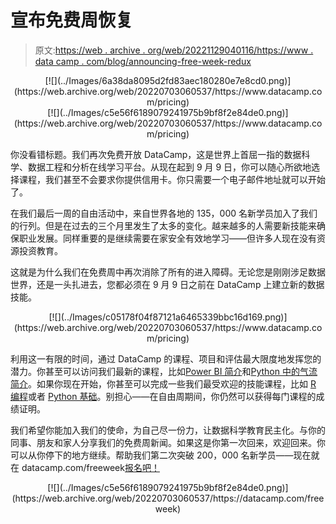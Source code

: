 # 宣布免费周恢复

> 原文:[https://web . archive . org/web/20221129040116/https://www . data camp . com/blog/announcing-free-week-redux](https://web.archive.org/web/20221129040116/https://www.datacamp.com/blog/announcing-free-week-redux)

<center>[![](../Images/6a38da8095d2fd83aec180280e7e8cd0.png)](https://web.archive.org/web/20220703060537/https://www.datacamp.com/pricing)</center>

<center>[![](../Images/c5e56f6189079241975b9bf8f2e84de0.png)](https://web.archive.org/web/20220703060537/https://www.datacamp.com/pricing)</center>

你没看错标题。我们再次免费开放 DataCamp，这是世界上首屈一指的数据科学、数据工程和分析在线学习平台。从现在起到 9 月 9 日，你可以随心所欲地选择课程，我们甚至不会要求你提供信用卡。你只需要一个电子邮件地址就可以开始了。

在我们最后一周的自由活动中，来自世界各地的 135，000 名新学员加入了我们的行列。但是在过去的三个月里发生了太多的变化。越来越多的人需要新技能来确保职业发展。同样重要的是继续需要在家安全有效地学习——但许多人现在没有资源投资教育。

这就是为什么我们在免费周中再次消除了所有的进入障碍。无论您是刚刚涉足数据世界，还是一头扎进去，您都必须在 9 月 9 日之前在 DataCamp 上建立新的数据技能。

<center>[![](../Images/c05178f04f87121a6465339bbc16d169.png)](https://web.archive.org/web/20220703060537/https://www.datacamp.com/pricing)</center>

利用这一有限的时间，通过 DataCamp 的课程、项目和评估最大限度地发挥您的潜力。你甚至可以访问我们最新的课程，比如[Power BI 简介](https://web.archive.org/web/20220703060537/https://www.datacamp.com/courses/introduction-to-power-bi)和[Python 中的气流简介](https://web.archive.org/web/20220703060537/https://www.datacamp.com/courses/introduction-to-airflow-in-python)。如果你现在开始，你甚至可以完成一些我们最受欢迎的技能课程，比如 [R 编程](https://web.archive.org/web/20220703060537/https://www.datacamp.com/tracks/r-programming)或者 [Python 基础](https://web.archive.org/web/20220703060537/https://www.datacamp.com/tracks/python-fundamentals)。别担心——在自由周期间，你仍然可以获得每门课程的成绩证明。

我们希望你能加入我们的使命，为自己尽一份力，让数据科学教育民主化。与你的同事、朋友和家人分享我们的免费周新闻。如果这是你第一次回来，欢迎回来。你可以从你停下的地方继续。帮助我们第二次突破 200，000 名新学员——现在就在 datacamp.com/freeweek[报名吧！](https://web.archive.org/web/20220703060537/https://www.datacamp.com/pricing)

<center>[![](../Images/c5e56f6189079241975b9bf8f2e84de0.png)](https://web.archive.org/web/20220703060537/https://datacamp.com/freeweek)</center>